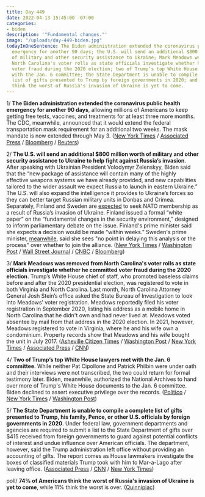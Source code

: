 ```yaml
---
title: Day 449
date: 2022-04-13 15:45:00 -07:00
categories:
- biden
description: '"Fundamental changes."'
image: "/uploads/day-449-biden.jpg"
todayInOneSentence: The Biden administration extended the coronavirus public health
  emergency for another 90 days; the U.S. will send an additional $800 million worth
  of military and other security assistance to Ukraine; Mark Meadows was removed from
  North Carolina's voter rolls as state officials investigate whether he committed
  voter fraud during the 2020 election; two of Trump’s top White House lawyers met
  with the Jan. 6 committee; the State Department is unable to compile a complete
  list of gifts presented to Trump by foreign governments in 2020; and 74% of Americans
  think the worst of Russia's invasion of Ukraine is yet to come.
---
```


1/ **The Biden administration extended the coronavirus public health emergency for another 90 days**, allowing millions of Americans to keep getting free tests, vaccines, and treatments for at least three more months. The CDC, meanwhile, announced that it would extend the federal transportation mask requirement for an additional two weeks. The mask mandate is now extended through May 3. ([New York Times](https://www.nytimes.com/2022/04/13/us/politics/biden-covid-public-health-emergency-extended.html) / [Associated Press](https://apnews.com/article/covid-health-centers-for-disease-control-and-prevention-e603a9dfc361ad095733bc868ebeba74) / [Bloomberg](https://www.bloomberg.com/news/articles/2022-04-13/u-s-to-extend-covid-travel-mask-mandate-by-two-weeks?sref=MIBMEEoj) / [Reuters](https://www.reuters.com/business/healthcare-pharmaceuticals/us-renews-covid-19-public-health-emergency-2022-04-13/))

2/ **The U.S. will send an additional $800 million worth of military and other security assistance to Ukraine to help fight against Russia’s invasion**. After speaking with Ukrainian President Volodymyr Zelenskyy, Biden said that the “new package of assistance will contain many of the highly effective weapons systems we have already provided, and new capabilities tailored to the wider assault we expect Russia to launch in eastern Ukraine.” The U.S. will also expand the intelligence it provides to Ukraine’s forces so they can better target Russian military units in Donbas and Crimea. Separately, Finland and Sweden are [expected](https://www.nytimes.com/live/2022/04/13/world/ukraine-russia-war-news/putins-war-delivers-a-boost-to-nato-with-finland-and-sweden-expected-to-join) to seek NATO membership as a result of Russia’s invasion of Ukraine. Finland issued a formal “white paper” on the “fundamental changes in the security environment,” designed to inform parliamentary debate on the issue. Finland's prime minister said she expects a decision would be made “within weeks.” Sweden's prime minister, [meanwhile](https://www.washingtonpost.com/world/2022/04/13/nato-finland-sweden/), said she sees "no point in delaying this analysis or the process" over whether to join the alliance. ([New York Times](https://www.nytimes.com/live/2022/04/13/world/ukraine-russia-war-news#biden-tells-zelensky-the-us-is-sending-800-million-more-in-aid-to-ukraine) / [Washington Post](https://www.washingtonpost.com/world/2022/04/13/russia-ukraine-war-news-live-updates/#link-VLPJFDDV4BD7BAFKNNERMN2UC4) / [Wall Street Journal](https://www.wsj.com/articles/u-s-expands-flow-of-intelligence-to-ukraine-as-white-house-sends-more-arms-11649868029) / [CNBC](https://www.cnbc.com/2022/04/13/biden-authorizes-additional-800-million-in-assistance-for-ukraine.html) / [Bloomberg](https://www.bloomberg.com/news/articles/2022-04-13/ukraine-update-polish-and-baltic-presidents-set-to-visit-kyiv?sref=MIBMEEoj))

3/ **Mark Meadows was removed from North Carolina's voter rolls as state officials investigate whether he committed voter fraud during the 2020 election**. Trump’s White House chief of staff, who promoted baseless claims before and after the 2020 presidential election, was registered to vote in both Virginia and North Carolina. Last month, North Carolina Attorney General Josh Stein’s office asked the State Bureau of Investigation to look into Meadows’ voter registration. Meadows reportedly filed his voter registration in September 2020, listing his address as a mobile home in North Carolina that he didn't own and had never lived at. Meadows voted absentee by mail from that address in the 2020 election. In 2021, however, Meadows registered to vote in Virginia, where he and his wife own a condominium. Property records show that Meadows and his wife bought the unit in July 2017. ([Asheville Citizen Times](https://www.citizen-times.com/story/news/2022/04/13/mark-meadows-removed-nc-voter-roll-amid-voter-fraud-investigation/7290257001/) / [Washington Post](https://www.washingtonpost.com/politics/2022/04/13/mark-meadows-north-carolina-removed-voter-rolls/) / [New York Times](https://www.nytimes.com/2022/04/13/us/politics/mark-meadows-vote-north-carolina.html) / [Associated Press](https://apnews.com/article/2022-midterm-elections-mark-meadows-north-carolina-presidential-5d5ae8dc4f81a7481330f669e50b22da) / [CNN](https://www.cnn.com/2022/04/13/politics/mark-meadows-removed-voter-rolls-north-carolina/index.html))

4/ **Two of Trump’s top White House lawyers met with the Jan. 6 committee**. While neither Pat Cipollone and Patrick Philbin were under oath and their interviews were not transcribed, the two could return for formal testimony later. Biden, meanwhile, authorized the National Archives to hand over more of Trump's White House documents to the Jan. 6 committee. Biden declined to assert executive privilege over the records. ([Politico](https://www.politico.com/news/2022/04/12/trump-lawyers-jan6-interview-cipollone-philbin-00024868) / [New York Times](https://www.nytimes.com/2022/04/13/us/politics/trump-lawyers-jan-6.html) / [Washington Post](https://www.washingtonpost.com/politics/2022/04/13/biden-trump-records-jan6-committee/))

5/ **The State Department is unable to compile a complete list of gifts presented to Trump, his family, Pence, or other U.S. officials by foreign governments in 2020**. Under federal law, government departments and agencies are required to submit a list to the State Department of gifts over $415 received from foreign governments to guard against potential conflicts of interest and undue influence over American officials. The department, however, said the Trump administration left office without providing an accounting of gifts. The report comes as House lawmakers investigate the boxes of classified materials Trump took with him to Mar-a-Lago after leaving office. ([Associated Press](https://apnews.com/article/donald-trump-ab704b1bb2945bc04a31c12a81248e56) / [CNN](https://www.cnn.com/2022/04/09/politics/state-department-trump-administration-foreign-gifts/index.html) / [New York Times](https://www.nytimes.com/2022/04/08/us/politics/trump-foreign-gifts.html))

poll/ **74% of Americans think the worst of Russia's invasion of Ukraine is yet to come**, while 11% think the worst is over. ([Quinnipiac](https://poll.qu.edu/poll-release?releaseid=3843))
